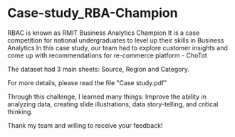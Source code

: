 # Case-study_RBA-Champion
RBAC is known as RMIT Business Analytics Champion 
It is a case competition for national undergraduates to level up their skills in Business Analytics
In this case study, our team had to explore customer insights and come up with recommendations 
for re-commerce platform - ChoTot

The dataset had 3 main sheets: Source, Region and Category.

For more details, please read the file "Case study.pdf"

Through this challenge, I learned many things: Improve the ability in analyzing data, creating slide illustrations, 
data story-telling, and critical thinking.

Thank my team and willing to receive your feedback!
